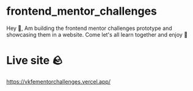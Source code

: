 # frontend_mentor_challenges

Hey 👋, Am building the frontend mentor challenges prototype and showcasing them in a website. Come let's all learn together and enjoy 🥋

# Live site 🪨

https://vkfementorchallenges.vercel.app/
